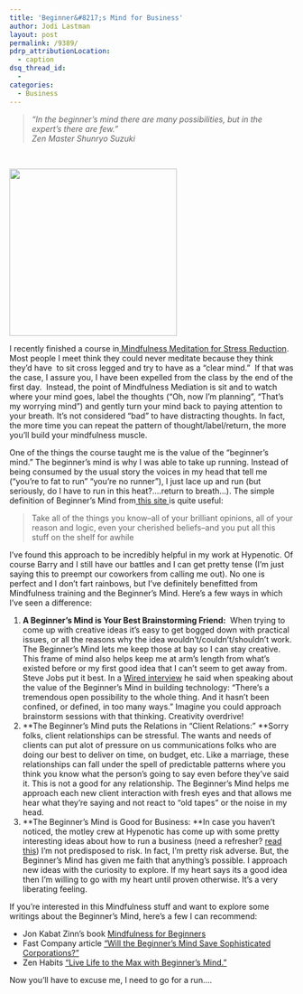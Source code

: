```yaml
---
title: 'Beginner&#8217;s Mind for Business'
author: Jodi Lastman
layout: post
permalink: /9389/
pdrp_attributionLocation:
  - caption
dsq_thread_id:
  - 
categories:
  - Business
---
```

> *&#8220;In the beginner&#8217;s mind there are many possibilities, but in the expert&#8217;s there are few.&#8221;  
> Zen Master Shunryo Suzuki*

&nbsp;

<a href="http://hypenotic.com/meaning-fulmarketing/9389/9389/attachment/screen-shot-2012-06-21-at-12-07-40-pm" rel="attachment wp-att-9394"><img class="aligncenter size-full wp-image-9394" title="Screen shot 2012-06-21 at 12.07.40 PM" src="http://hypenotic.com/wordpress/wp-content/uploads/2012/06/Screen-shot-2012-06-21-at-12.07.40-PM.png" alt="" width="297" height="296" /></a>

I recently finished a course in[ Mindfulness Meditation for Stress Reduction][1]. Most people I meet think they could never meditate because they think they&#8217;d have  to sit cross legged and try to have as a &#8220;clear mind.&#8221;  If that was the case, I assure you, I have been expelled from the class by the end of the first day.  Instead, the point of Mindfulness Mediation is sit and to watch where your mind goes, label the thoughts (&#8220;Oh, now I&#8217;m planning&#8221;, &#8220;That&#8217;s my worrying mind&#8221;) and gently turn your mind back to paying attention to your breath. It&#8217;s not considered &#8220;bad&#8221; to have distracting thoughts. In fact, the more time you can repeat the pattern of thought/label/return, the more you&#8217;ll build your mindfulness muscle.

One of the things the course taught me is the value of the &#8220;beginner&#8217;s mind.&#8221; The beginner&#8217;s mind is why I was able to take up running. Instead of being consumed by the usual story the voices in my head that tell me (&#8220;you&#8217;re to fat to run&#8221; &#8220;you&#8217;re no runner&#8221;), I just lace up and run (but seriously, do I have to run in this heat?&#8230;.return to breath&#8230;). The simple definition of Beginner&#8217;s Mind from[ this site ][2]is quite useful:

> Take all of the things you know&#8211;all of your brilliant opinions, all of your reason and logic, even your cherished beliefs&#8211;and you put all this stuff on the shelf for awhile

I&#8217;ve found this approach to be incredibly helpful in my work at Hypenotic. Of course Barry and I still have our battles and I can get pretty tense (I&#8217;m just saying this to preempt our coworkers from calling me out). No one is perfect and I don&#8217;t fart rainbows, but I&#8217;ve definitely benefitted from Mindfulness training and the Beginner&#8217;s Mind. Here&#8217;s a few ways in which I&#8217;ve seen a difference:

1.  **A Beginner&#8217;s Mind is Your Best Brainstorming Friend:**  When trying to come up with creative ideas it&#8217;s easy to get bogged down with practical issues, or all the reasons why the idea wouldn&#8217;t/couldn&#8217;t/shouldn&#8217;t work. The Beginner&#8217;s Mind lets me keep those at bay so I can stay creative. This frame of mind also helps keep me at arm&#8217;s length from what&#8217;s existed before or my first good idea that I can&#8217;t seem to get away from. Steve Jobs put it best. In a [Wired interview][3] he said when speaking about the value of the Beginner&#8217;s Mind in building technology: &#8220;There&#8217;s a tremendous open possibility to the whole thing. And it hasn&#8217;t been confined, or defined, in too many ways.&#8221; Imagine you could approach brainstorm sessions with that thinking. Creativity overdrive!
2.  **The Beginner&#8217;s Mind puts the Relations in &#8220;Client Relations:&#8221; **Sorry folks, client relationships can be stressful. The wants and needs of clients can put alot of pressure on us communications folks who are doing our best to deliver on time, on budget, etc. Like a marriage, these relationships can fall under the spell of predictable patterns where you think you know what the person&#8217;s going to say even before they&#8217;ve said it. This is not a good for any relationship. The Beginner&#8217;s Mind helps me approach each new client interaction with fresh eyes and that allows me hear what they&#8217;re saying and not react to &#8220;old tapes&#8221; or the noise in my head.
3.  **The Beginner&#8217;s Mind is Good for Business: **In case you haven&#8217;t noticed, the motley crew at Hypenotic has come up with some pretty interesting ideas about how to run a business (need a refresher? [read this][4]) I&#8217;m not predisposed to risk. In fact, I&#8217;m pretty risk adverse. But, the Beginner&#8217;s Mind has given me faith that anything&#8217;s possible. I approach new ideas with the curiosity to explore. If my heart says its a good idea then I&#8217;m willing to go with my heart until proven otherwise. It&#8217;s a very liberating feeling.

<div>
  If you&#8217;re interested in this Mindfulness stuff and want to explore some writings about the Beginner&#8217;s Mind, here&#8217;s a few I can recommend:
</div>

<div>
  <ul>
    <li>
      Jon Kabat Zinn&#8217;s book <a href="http://www.amazon.com/Mindfulness-Beginners-Reclaiming-Present-Moment--/dp/1604076585/ref=la_B000AQ12GA_1_2?ie=UTF8&qid=1340306641&sr=1-2">Mindfulness for Beginners</a>
    </li>
    <li>
      Fast Company article <a href="http://www.fastcompany.com/1692662/will-beginners-mind-save-sophisticated-corporations">&#8220;Will the Beginner&#8217;s Mind Save Sophisticated Corporations?&#8221;</a>
    </li>
    <li>
      Zen Habits <a href="http://zenhabits.net/how-to-live-life-to-the-max-with-beginners-mind/">&#8220;Live Life to the Max with Beginner&#8217;s Mind.&#8221;</a>
    </li>
  </ul>
  
  <div>
    Now you&#8217;ll have to excuse me, I need to go for a run&#8230;.
  </div>
</div>

<div>
</div>

<div>
</div>

&nbsp;

&nbsp;

 [1]: http://www.themindfulnessclinic.ca/
 [2]: http://mindfulnessclasses.com/beginnersmind.htm
 [3]: http://www.wired.com/wired/archive/4.02/jobs_pr.html
 [4]: http://hypenotic.com/meaning-fulmarketing/9302/where-we-draw-the-line